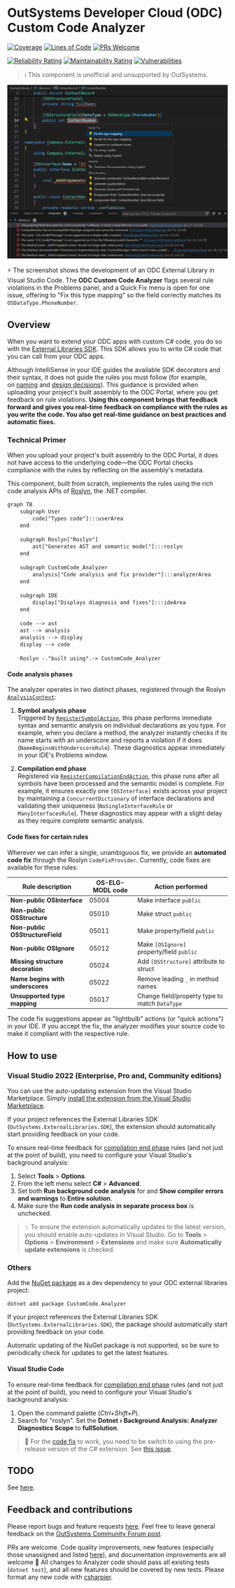 # OutSystems Developer Cloud (ODC) Custom Code Analyzer

[![Coverage](https://sonarcloud.io/api/project_badges/measure?project=jonathanalgar_CustomCode-Analyzer&metric=coverage&token=cdc14f785767dbdef568a43b914c07c5be4f2e69)](https://sonarcloud.io/summary/new_code?id=jonathanalgar_CustomCode-Analyzer)
[![Lines of Code](https://sonarcloud.io/api/project_badges/measure?project=jonathanalgar_CustomCode-Analyzer&metric=ncloc&token=cdc14f785767dbdef568a43b914c07c5be4f2e69)](https://sonarcloud.io/summary/new_code?id=jonathanalgar_CustomCode-Analyzer) [![PRs Welcome](https://img.shields.io/badge/PRs-welcome-brightgreen.svg?style=flat-square)](https://makeapullrequest.com)

[![Reliability Rating](https://sonarcloud.io/api/project_badges/measure?project=jonathanalgar_CustomCode-Analyzer&metric=reliability_rating&token=cdc14f785767dbdef568a43b914c07c5be4f2e69)](https://sonarcloud.io/summary/new_code?id=jonathanalgar_CustomCode-Analyzer) [![Maintainability Rating](https://sonarcloud.io/api/project_badges/measure?project=jonathanalgar_CustomCode-Analyzer&metric=sqale_rating&token=cdc14f785767dbdef568a43b914c07c5be4f2e69)](https://sonarcloud.io/summary/new_code?id=jonathanalgar_CustomCode-Analyzer)
 [![Vulnerabilities](https://sonarcloud.io/api/project_badges/measure?project=jonathanalgar_CustomCode-Analyzer&metric=vulnerabilities&token=cdc14f785767dbdef568a43b914c07c5be4f2e69)](https://sonarcloud.io/summary/new_code?id=jonathanalgar_CustomCode-Analyzer)

> :information_source: This component is unofficial and unsupported by OutSystems.

![Screenshot of Visual Studio Code displaying C# code with highlighted errors in the Problems panel, showing naming and mapping rule violations detected by a the ODC Custom Code Analyzer.](https://github.com/jonathanalgar/CustomCode-Analyzer/blob/main/screenshot.png?raw=true)

⚡ The screenshot shows the development of an ODC External Library in Visual Studio Code. The **ODC Custom Code Analyzer** flags several rule violations in the Problems panel, and a Quick Fix menu is open for one issue, offering to "Fix this type mapping" so the field correctly matches its `OSDataType.PhoneNumber`.


## Overview

When you want to extend your ODC apps with custom C# code, you do so with the [External Libraries SDK](https://success.outsystems.com/documentation/outsystems_developer_cloud/building_apps/extend_your_apps_with_custom_code/external_libraries_sdk_readme/). This SDK allows you to write C# code that you can call from your ODC apps.

Although IntelliSense in your IDE guides the available SDK decorators and their syntax, it does not guide the rules you must follow (for example, on [naming](https://www.outsystems.com/tk/redirect?g=OS-ELG-MODL-05019) and [design decisions](https://www.outsystems.com/tk/redirect?g=OS-ELG-MODL-05018)). This guidance is provided when uploading your project's built assembly to the ODC Portal, where you get feedback on rule violations. **Using this component brings that feedback forward and gives you real-time feedback on compliance with the rules as you write the code. You also get real-time guidance on best practices and automatic fixes.**

### Technical Primer

When you upload your project's built assembly to the ODC Portal, it does not have access to the underlying code—the ODC Portal checks compliance with the rules by reflecting on the assembly's metadata.

This component, built from scratch, implements the rules using the rich code analysis APIs of [Roslyn](https://github.com/dotnet/roslyn), the .NET compiler.

```mermaid
graph TB
    subgraph User
        code["Types code"]:::userArea
    end

    subgraph Roslyn["Roslyn"]
        ast["Generates AST and semantic model"]:::roslyn
    end

    subgraph CustomCode_Analyzer
        analysis["Code analysis and fix provider"]:::analyzerArea
    end

    subgraph IDE
        display["Displays diagnosis and fixes"]:::ideArea
    end

    code --> ast
    ast --> analysis
    analysis --> display
    display --> code

    Roslyn -."built using".-> CustomCode_Analyzer
```

#### Code analysis phases

The analyzer operates in two distinct phases, registered through the Roslyn [`AnalysisContext`](https://github.com/jonathanalgar/CustomCode-Analyzer/blob/33c0d5ce0a762236a495ebc940b688e9e14cd901/src/CustomCode-Analyzer/Analyzer.cs#L355-L364):

1. **Symbol analysis phase**  
   Triggered by [`RegisterSymbolAction`](https://github.com/jonathanalgar/CustomCode-Analyzer/blob/33c0d5ce0a762236a495ebc940b688e9e14cd901/src/CustomCode-Analyzer/Analyzer.cs#L383-L410), this phase performs immediate syntax and semantic analysis on individual declarations as you type. For example, when you declare a method, the analyzer instantly checks if its name starts with an underscore and reports a violation if it does (`NameBeginsWithUnderscoreRule`). These diagnostics appear immediately in your IDE's Problems window.

2. **Compilation end phase**  
   Registered via [`RegisterCompilationEndAction`](https://github.com/jonathanalgar/CustomCode-Analyzer/blob/33c0d5ce0a762236a495ebc940b688e9e14cd901/src/CustomCode-Analyzer/Analyzer.cs#L414-L417), this phase runs after all symbols have been processed and the semantic model is complete. For example, it ensures exactly one `[OSInterface]` exists across your project by maintaining a `ConcurrentDictionary` of interface declarations and validating their uniqueness (`NoSingleInterfaceRule` or `ManyInterfacesRule`). These diagnostics may appear with a slight delay as they require complete semantic analysis.

#### Code fixes for certain rules

Wherever we can infer a single, unambiguous fix, we provide an **automated code fix** through the Roslyn `CodeFixProvider`. Currently, code fixes are available for these rules:

| Rule description                 | OS-ELG-MODL code | Action performed                               |
|----------------------------------|------------------|------------------------------------------------|
| **Non-public OSInterface**       | 05004            | Make interface `public`                        |
| **Non-public OSStructure**       | 05010            | Make struct `public`                           |
| **Non-public OSStructureField**  | 05011            | Make property/field `public`                   |
| **Non-public OSIgnore**          | 05012            | Make `[OSIgnore]` property/field `public`      |
| **Missing structure decoration** | 05024            | Add `[OSStructure]` attribute to struct        |
| **Name begins with underscores** | 05022            | Remove leading `_` in method names             |
| **Unsupported type mapping**     | 05017            | Change field/property type to match `DataType` |

The code fix suggestions appear as "lightbulb" actions (or "quick actions") in your IDE. If you accept the fix, the analyzer modifies your source code to make it compliant with the respective rule.

## How to use

### Visual Studio 2022 (Enterprise, Pro and, Community editions)

You can use the auto-updating extension from the Visual Studio Marketplace. Simply [install the extension from the Visual Studio Marketplace](https://marketplace.visualstudio.com/items?itemName=JonathanAlgar.CustomCodeAnalyzer).

If your project references the External Libraries SDK (`OutSystems.ExternalLibraries.SDK`), the extension should automatically start providing feedback on your code. 

To ensure real-time feedback for [compilation end phase](#analyzer-phases) rules (and not just at the point of build), you need to configure your Visual Studio's background analysis:

1. Select **Tools** > **Options**. 
1. From the left menu select **C#** > **Advanced**. 
1. Set both **Run background code analysis** for and **Show compiler errors and warnings** to **Entire solution**.
1. Make sure the **Run code analysis in separate process box** is unchecked. 

> :bulb: To ensure the extension automatically updates to the latest version, you should enable auto-updates in Visual Studio. Go to **Tools** > **Options** > **Environment** > **Extensions** and make sure **Automatically update extensions** is checked.

### Others

Add the [NuGet package](https://www.nuget.org/packages/CustomCode.Analyzer/) as a dev dependency to your ODC external libraries project:

    dotnet add package CustomCode.Analyzer

If your project references the External Libraries SDK (`OutSystems.ExternalLibraries.SDK`), the package should automatically start providing feedback on your code.

Automatic updating of the NuGet package is not supported, so be sure to periodically check for updates to get the latest features.

#### Visual Studio Code

To ensure real-time feedback for [compilation end phase](#analyzer-phases) rules (and not just at the point of build), you need to configure your Visual Studio's background analysis:

1. Open the command palette (_Ctrl+Shift+P_).
1. Search for "roslyn". Set the **Dotnet › Background Analysis: Analyzer Diagnostics Scope** to **fullSolution**.

> :bug: For the [code fix](#code-fixes-for-certain-rules) to work, you need to be switch to using the pre-release version of the C# extension. See [this issue](https://github.com/dotnet/vscode-csharp/issues/7802).

## TODO

See [here](https://github.com/jonathanalgar/CustomCode-Analyzer/issues?q=is%3Aopen+is%3Aissue+label%3Aenhancement).

## Feedback and contributions

Please report bugs and feature requests [here](https://github.com/jonathanalgar/CustomCode-Analyzer/issues/new/choose). Feel free to leave general feedback on the [OutSystems Community Forum post](https://www.outsystems.com/forums/discussion/100963/odc-external-libraries-custom-code-analyzer/).

PRs are welcome. Code quality improvements, new features (especially those unassigned and listed [here](https://github.com/jonathanalgar/CustomCode-Analyzer/issues?q=is%3Aopen+is%3Aissue+label%3Aenhancement)), and documentation improvements are all welcome 🤗 All changes to Analyzer code should pass all existing tests (`dotnet test`), and all new features should  be covered by new tests. Please format any new code with [csharpier](https://csharpier.com/).